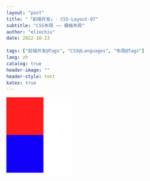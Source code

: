 ```yaml
---
layout: "post"
title: "「前端开发」- CSS-Layout-07"
subtitle: "CSS布局 —— 栅格布局"
author: "eliochiu"
date: 2022-10-23

tags: ["前端开发@Tags", "CSS@Languages", "布局@Tags"]
lang: zh
catalog: true
header-image: ""
header-style: text
katex: true
---
```


![](/img/in-post/post-frontend-css/position-relative1.png#pic_center)

